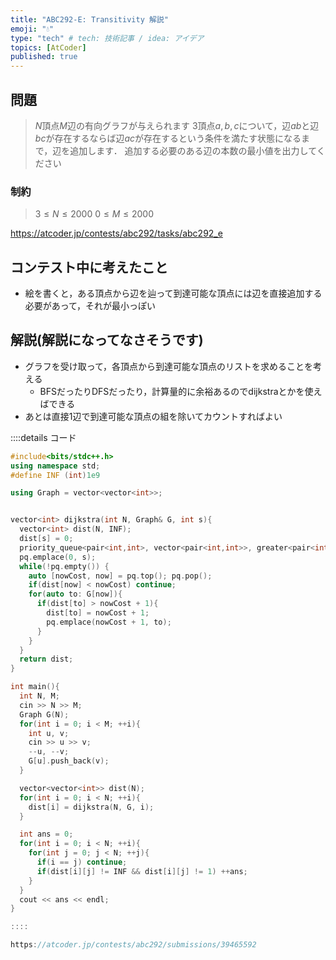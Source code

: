 ```yaml
---
title: "ABC292-E: Transitivity 解説"
emoji: "💧"
type: "tech" # tech: 技術記事 / idea: アイデア
topics: [AtCoder]
published: true
---
```


## 問題
> $N$頂点$M$辺の有向グラフが与えられます
> 3頂点$a,b,c$について，辺$ab$と辺$bc$が存在するならば辺$ac$が存在するという条件を満たす状態になるまで，辺を追加します．
> 追加する必要のある辺の本数の最小値を出力してください

### 制約
> $3 \leq N \leq 2000$
> $0 \leq M \leq 2000$

https://atcoder.jp/contests/abc292/tasks/abc292_e

## コンテスト中に考えたこと
- 絵を書くと，ある頂点から辺を辿って到達可能な頂点には辺を直接追加する必要があって，それが最小っぽい

## 解説(解説になってなさそうです)
- グラフを受け取って，各頂点から到達可能な頂点のリストを求めることを考える
  - BFSだったりDFSだったり，計算量的に余裕あるのでdijkstraとかを使えばできる
- あとは直接1辺で到達可能な頂点の組を除いてカウントすればよい

::::details コード
```cpp
#include<bits/stdc++.h>
using namespace std;
#define INF (int)1e9

using Graph = vector<vector<int>>;


vector<int> dijkstra(int N, Graph& G, int s){
  vector<int> dist(N, INF);
  dist[s] = 0;
  priority_queue<pair<int,int>, vector<pair<int,int>>, greater<pair<int,int>>> pq;
  pq.emplace(0, s);
  while(!pq.empty()) {
    auto [nowCost, now] = pq.top(); pq.pop();
    if(dist[now] < nowCost) continue;
    for(auto to: G[now]){
      if(dist[to] > nowCost + 1){
        dist[to] = nowCost + 1;
        pq.emplace(nowCost + 1, to);
      }
    }
  }
  return dist;
}

int main(){
  int N, M;
  cin >> N >> M;
  Graph G(N);
  for(int i = 0; i < M; ++i){
    int u, v;
    cin >> u >> v;
    --u, --v;
    G[u].push_back(v);
  }

  vector<vector<int>> dist(N);
  for(int i = 0; i < N; ++i){
    dist[i] = dijkstra(N, G, i);
  }

  int ans = 0;
  for(int i = 0; i < N; ++i){
    for(int j = 0; j < N; ++j){
      if(i == j) continue;
      if(dist[i][j] != INF && dist[i][j] != 1) ++ans;
    }
  }
  cout << ans << endl;
}

::::

https://atcoder.jp/contests/abc292/submissions/39465592
